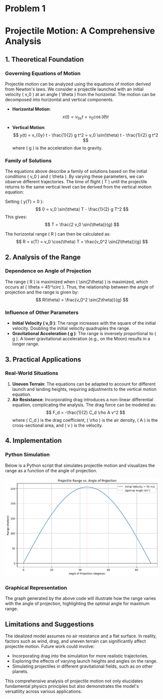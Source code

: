 # Problem 1
# Projectile Motion: A Comprehensive Analysis

## 1. Theoretical Foundation

### Governing Equations of Motion

Projectile motion can be analyzed using the equations of motion derived from Newton's laws. We consider a projectile launched with an initial velocity \( v_0 \) at an angle \( \theta \) from the horizontal. The motion can be decomposed into horizontal and vertical components.

- **Horizontal Motion**:
  $$
  x(t) = v_{0x} t = v_0 \cos(\theta) t
  $$

- **Vertical Motion**:
  $$
  y(t) = v_{0y} t - \frac{1}{2} g t^2 = v_0 \sin(\theta) t - \frac{1}{2} g t^2
  $$
  where \( g \) is the acceleration due to gravity.

### Family of Solutions

The equations above describe a family of solutions based on the initial conditions \( v_0 \) and \( \theta \). By varying these parameters, we can observe different trajectories. The time of flight \( T \) until the projectile returns to the same vertical level can be derived from the vertical motion equation:

Setting \( y(T) = 0 \):
$$
0 = v_0 \sin(\theta) T - \frac{1}{2} g T^2
$$
This gives:
$$
T = \frac{2 v_0 \sin(\theta)}{g}
$$

The horizontal range \( R \) can then be calculated as:
$$
R = x(T) = v_0 \cos(\theta) T = \frac{v_0^2 \sin(2\theta)}{g}
$$

## 2. Analysis of the Range

### Dependence on Angle of Projection

The range \( R \) is maximized when \( \sin(2\theta) \) is maximized, which occurs at \( \theta = 45^\circ \). Thus, the relationship between the angle of projection and the range is given by:
$$
R(\theta) = \frac{v_0^2 \sin(2\theta)}{g}
$$

### Influence of Other Parameters

- **Initial Velocity \( v_0 \)**: The range increases with the square of the initial velocity. Doubling the initial velocity quadruples the range.
- **Gravitational Acceleration \( g \)**: The range is inversely proportional to \( g \). A lower gravitational acceleration (e.g., on the Moon) results in a longer range.

## 3. Practical Applications

### Real-World Situations

1. **Uneven Terrain**: The equations can be adapted to account for different launch and landing heights, requiring adjustments to the vertical motion equation.
2. **Air Resistance**: Incorporating drag introduces a non-linear differential equation, complicating the analysis. The drag force can be modeled as:
   $$
   F_d = -\frac{1}{2} C_d \rho A v^2
   $$
   where \( C_d \) is the drag coefficient, \( \rho \) is the air density, \( A \) is the cross-sectional area, and \( v \) is the velocity.

## 4. Implementation
### Python Simulation

Below is a Python script that simulates projectile motion and visualizes the range as a function of the angle of projection.

![alt text](image-1.png)

### Graphical Representation

The graph generated by the above code will illustrate how the range varies with the angle of projection, highlighting the optimal angle for maximum range.

## Limitations and Suggestions

The idealized model assumes no air resistance and a flat surface. In reality, factors such as wind, drag, and uneven terrain can significantly affect projectile motion. Future work could involve:

- Incorporating drag into the simulation for more realistic trajectories.
- Exploring the effects of varying launch heights and angles on the range.
- Simulating projectiles in different gravitational fields, such as on other planets.

This comprehensive analysis of projectile motion not only elucidates fundamental physics principles but also demonstrates the model's versatility across various applications.
```

